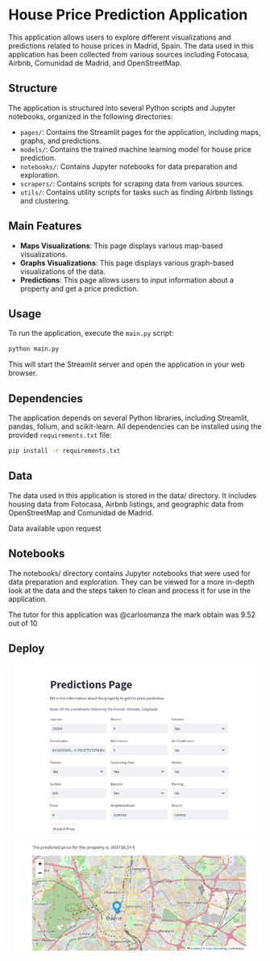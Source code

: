 # House Price Prediction Application

This application allows users to explore different visualizations and predictions related to house prices in Madrid, Spain. The data used in this application has been collected from various sources including Fotocasa, Airbnb, Comunidad de Madrid, and OpenStreetMap.

## Structure

The application is structured into several Python scripts and Jupyter notebooks, organized in the following directories:

- `pages/`: Contains the Streamlit pages for the application, including maps, graphs, and predictions.
- `models/`: Contains the trained machine learning model for house price prediction.
- `notebooks/`: Contains Jupyter notebooks for data preparation and exploration.
- `scrapers/`: Contains scripts for scraping data from various sources.
- `utils/`: Contains utility scripts for tasks such as finding Airbnb listings and clustering.

## Main Features

- **Maps Visualizations**: This page displays various map-based visualizations.
- **Graphs Visualizations**: This page displays various graph-based visualizations of the data.
- **Predictions**: This page allows users to input information about a property and get a price prediction.

## Usage

To run the application, execute the `main.py` script:

```bash
python main.py
```
This will start the Streamlit server and open the application in your web browser.

## Dependencies

The application depends on several Python libraries, including Streamlit, pandas, folium, and scikit-learn. All dependencies can be installed using the provided `requirements.txt` file:

```bash
pip install -r requirements.txt
```
## Data
The data used in this application is stored in the data/ directory. It includes housing data from Fotocasa, Airbnb listings, and geographic data from OpenStreetMap and Comunidad de Madrid.

Data available upon request

## Notebooks
The notebooks/ directory contains Jupyter notebooks that were used for data preparation and exploration. They can be viewed for a more in-depth look at the data and the steps taken to clean and process it for use in the application.

The tutor for this application was @carlosmanza the mark obtain was 9.52 out of 10


## Deploy
![Prediction options](images/predictions_page.png)
![Predicted price](images/predicted_price.png)
